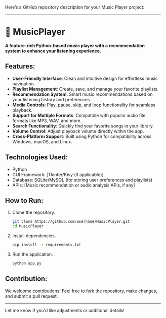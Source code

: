 Here’s a GitHub repository description for your Music Player project:

---

# 🎵 MusicPlayer  
**A feature-rich Python-based music player with a recommendation system to enhance your listening experience.**  

## Features:  
- **User-Friendly Interface**: Clean and intuitive design for effortless music navigation.  
- **Playlist Management**: Create, save, and manage your favorite playlists.  
- **Recommendation System**: Smart music recommendations based on your listening history and preferences.  
- **Media Controls**: Play, pause, skip, and loop functionality for seamless playback.  
- **Support for Multiple Formats**: Compatible with popular audio file formats like MP3, WAV, and more.  
- **Search Functionality**: Quickly find your favorite songs in your library.  
- **Volume Control**: Adjust playback volume directly within the app.  
- **Cross-Platform Support**: Built using Python for compatibility across Windows, macOS, and Linux.  

## Technologies Used:  
- Python  
- GUI Framework: [Tkinter/Kivy (if applicable)]  
- Database: SQLite/MySQL (for storing user preferences and playlists)  
- APIs: [Music recommendation or audio analysis APIs, if any]  

## How to Run:  
1. Clone the repository.  
   ```bash  
   git clone https://github.com/username/MusicPlayer.git  
   cd MusicPlayer  
   ```  
2. Install dependencies.  
   ```bash  
   pip install -r requirements.txt  
   ```  
3. Run the application.  
   ```bash  
   python app.py  
   ```  

## Contribution:  
We welcome contributions! Feel free to fork the repository, make changes, and submit a pull request.  

---

Let me know if you'd like adjustments or additional details!
